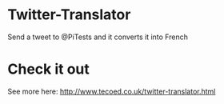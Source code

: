 # Twitter-Translator
Send a tweet to @PiTests and it converts it into French
# Check it out
See more here: http://www.tecoed.co.uk/twitter-translator.html
